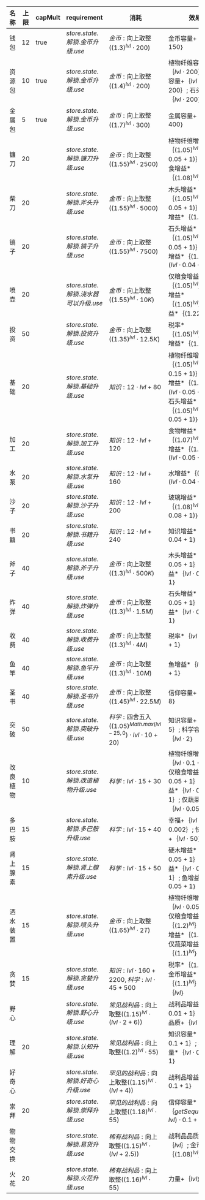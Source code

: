 | 名称  | 上限  | capMult | requirement | 消耗  | 效果  |
| --- | --- | ------- | ----------- | --- | --- |
| 钱包 | 12 | true | $store.state.解锁.金币升级.use$ | ${ 金币: \text{向上取整}({(1.3)}^{lvl}  \cdot  200) }$ | 金币容量+｛$lvl  \cdot  150$｝ |
| 资源包 | 10 | true | $store.state.解锁.金币升级.use$ | ${ 金币: \text{向上取整}({(1.4)}^{lvl}  \cdot  200) }$ | 植物纤维容量+｛$lvl  \cdot  200$｝; 木头容量+｛$lvl  \cdot  200$｝; 石头容量+｛$lvl  \cdot  200$｝ |
| 金属包 | 5 | true | $store.state.解锁.金币升级.use$ | ${ 金币: \text{向上取整}({(1.7)}^{lvl}  \cdot  300) }$ | 金属容量+｛$lvl  \cdot  400$｝ |
| 镰刀 | 20 |  | $store.state.解锁.镰刀升级.use$ | ${ 金币: \text{向上取整}({(1.55)}^{lvl}  \cdot  2500) }$ | 植物纤维增益*｛${(1.05)}^{lvl}  \cdot  (lvl  \cdot  0.05 + 1)$｝; 仅粮食增益*｛${(1.08)}^{lvl}$｝ |
| 柴刀 | 20 |  | $store.state.解锁.斧头升级.use$ | ${ 金币: \text{向上取整}({(1.55)}^{lvl}  \cdot  5000) }$ | 木头增益*｛${(1.05)}^{lvl}  \cdot  (lvl  \cdot  0.05 + 1)$｝; 水果增益*｛${(1.08)}^{lvl}$｝ |
| 镐子 | 20 |  | $store.state.解锁.镐子升级.use$ | ${ 金币: \text{向上取整}({(1.55)}^{lvl}  \cdot  7500) }$ | 石头增益*｛${(1.05)}^{lvl}  \cdot  (lvl  \cdot  0.05 + 1)$｝; 金属增益*｛${(1.04)}^{lvl}  \cdot  (lvl  \cdot  0.04 + 1)$｝ |
| 喷壶 | 20 |  | $store.state.解锁.浇水器可以升级.use$ | ${ 金币: \text{向上取整}({(1.55)}^{lvl}  \cdot  10K) }$ | 仅粮食增益*｛${(1.05)}^{lvl}$｝; 水果增益*｛${(1.05)}^{lvl}$｝; 水增益*｛${(1.22)}^{lvl}$｝ |
| 投资 | 50 |  | $store.state.解锁.投资升级.use$ | ${ 金币: \text{向上取整}({(1.35)}^{lvl}  \cdot  12.5K) }$ | 税率*｛${(1.05)}^{lvl}$｝; 金币增益*｛${(1.11)}^{lvl}$｝ |
| 基础 | 20 |  | $store.state.解锁.基础升级.use$ | ${ 知识: 12  \cdot  lvl + 80 }$ | 植物纤维增益*｛${(1.05)}^{lvl}  \cdot  (lvl  \cdot  0.15 + 1)$｝; 木头增益*｛${(1.05)}^{lvl}  \cdot  (lvl  \cdot  0.05 + 1)$｝; 石头增益*｛${(1.05)}^{lvl}  \cdot  (lvl  \cdot  0.05 + 1)$｝ |
| 加工 | 20 |  | $store.state.解锁.加工升级.use$ | ${ 知识: 12  \cdot  lvl + 120 }$ | 食物增益*｛${(1.07)}^{lvl}$｝; 金属增益*｛${(1.05)}^{lvl}  \cdot  (lvl  \cdot  0.05 + 1)$｝ |
| 水泵 | 20 |  | $store.state.解锁.水泵升级.use$ | ${ 知识: 12  \cdot  lvl + 160 }$ | 水增益*｛${(1.2)}^{lvl}  \cdot  (lvl  \cdot  0.04 + 1)$｝ |
| 沙子 | 20 |  | $store.state.解锁.沙子升级.use$ | ${ 知识: 12  \cdot  lvl + 200 }$ | 玻璃增益*｛${(1.08)}^{lvl}  \cdot  (lvl  \cdot  0.08 + 1)$｝ |
| 书籍 | 20 |  | $store.state.解锁.书籍升级.use$ | ${ 知识: 12  \cdot  lvl + 240 }$ | 知识增益*｛$lvl  \cdot  0.04 + 1$｝ |
| 斧子 | 40 |  | $store.state.解锁.斧子升级.use$ | ${ 金币: \text{向上取整}({(1.3)}^{lvl}  \cdot  500K) }$ | 木头增益*｛$lvl  \cdot  0.05 + 1$｝; 硬木增益*｛$lvl  \cdot  0.05 + 1$｝ |
| 炸弹 | 40 |  | $store.state.解锁.炸弹升级.use$ | ${ 金币: \text{向上取整}({(1.3)}^{lvl}  \cdot  1.5M) }$ | 石头增益*｛$lvl  \cdot  0.05 + 1$｝; 宝石增益*｛$lvl  \cdot  0.05 + 1$｝ |
| 收费 | 40 |  | $store.state.解锁.收费升级.use$ | ${ 金币: \text{向上取整}({(1.3)}^{lvl}  \cdot  4M) }$ | 税率*｛$lvl  \cdot  0.05 + 1$｝ |
| 鱼竿 | 40 |  | $store.state.解锁.鱼竿升级.use$ | ${ 金币: \text{向上取整}({(1.3)}^{lvl}  \cdot  10M) }$ | 鱼增益*｛$lvl  \cdot  0.1 + 1$｝ |
| 圣书 | 40 |  | $store.state.解锁.圣书升级.use$ | ${ 金币: \text{向上取整}({(1.45)}^{lvl}  \cdot  22.5M) }$ | 信仰容量+｛$lvl  \cdot  8$｝ |
| 突破 | 50 |  | $store.state.解锁.突破升级.use$ | ${ 科学: \text{四舍五入}({(1.05)}^{Math.max(lvl - 25, 0})  \cdot  lvl  \cdot  10 + 20) }$ | 知识容量+｛$lvl  \cdot  5$｝; 科学容量+｛$lvl  \cdot  2$｝ |
| 改良植物 | 10 |  | $store.state.解锁.改造植物升级.use$ | ${ 科学: lvl  \cdot  15 + 30 }$ | 植物纤维增益*｛$lvl  \cdot  0.1 + 1$｝; 仅粮食增益*｛$lvl  \cdot  0.05 + 1$｝; 水果增益*｛$lvl  \cdot  0.05 + 1$｝; 仅蔬菜增益*｛$lvl  \cdot  0.05 + 1$｝ |
| 多巴胺 | 15 |  | $store.state.解锁.多巴胺升级.use$ | ${ 科学: lvl  \cdot  15 + 40 }$ | 幸福+｛$lvl  \cdot  0.002$｝; 快乐容量+｛$lvl  \cdot  50$｝ |
| 肾上腺素 | 15 |  | $store.state.解锁.肾上腺素升级.use$ | ${ 科学: lvl  \cdot  15 + 50 }$ | 硬木增益*｛$lvl  \cdot  0.05 + 1$｝; 宝石增益*｛$lvl  \cdot  0.05 + 1$｝; 鱼增益*｛$lvl  \cdot  0.05 + 1$｝ |
| 洒水装置 | 15 |  | $store.state.解锁.喷头升级.use$ | ${ 金币: \text{向上取整}({(1.65)}^{lvl}  \cdot  2T) }$ | 植物纤维增益*｛$lvl  \cdot  0.05 + 1$｝; 仅粮食增益*｛${(1.2)}^{lvl}$｝; 水果增益*｛${(1.2)}^{lvl}$｝; 仅蔬菜增益*｛${(1.1)}^{lvl}$｝ |
| 贪婪 | 15 |  | $store.state.解锁.贪婪升级.use$ | ${ 知识: lvl  \cdot  160 + 2200, 科学: lvl  \cdot  45 + 500 }$ | 税率*｛${(1.4)}^{lvl}$｝; 金币增益*｛${(1.1)}^{lvl}$｝; 污染+｛$lvl$｝ |
| 野心 |  |  | $store.state.解锁.野心升级.use$ | ${ 常见战利品: \text{向上取整}({(1.15)}^{lvl}  \cdot  (lvl  \cdot  2 + 6)) }$ | 战利品增益*｛$lvl  \cdot  0.01 + 1$｝; 战利品品质+｛$lvl  \cdot  3$｝ |
| 理解 | 20 |  | $store.state.解锁.认知升级.use$ | ${ 常见战利品: \text{向上取整}({(1.2)}^{lvl}  \cdot  55) }$ | 知识容量*｛$lvl  \cdot  0.1 + 1$｝; 科学容量*｛$lvl  \cdot  0.05 + 1$｝ |
| 好奇心 |  |  | $store.state.解锁.好奇心升级.use$ | ${ 罕见的战利品: \text{向上取整}({(1.15)}^{lvl}  \cdot  (lvl + 4)) }$ | 战利品增益*｛$lvl  \cdot  0.1 + 1$｝ |
| 崇拜 | 20 |  | $store.state.解锁.崇拜升级.use$ | ${ 罕见的战利品: \text{向上取整}({(1.18)}^{lvl}  \cdot  55) }$ | 信仰容量*｛$getSequence(2, lvl)  \cdot  0.1 + 1$｝ |
| 物物交换 |  |  | $store.state.解锁.易货升级.use$ | ${ 稀有战利品: \text{向上取整}({(1.15)}^{lvl}  \cdot  (lvl + 2.5)) }$ | 战利品品质+｛$lvl$｝; 金币增益*｛${(1.08)}^{lvl}$｝ |
| 火花 | 20 |  | $store.state.解锁.火花升级.use$ | ${ 稀有战利品: \text{向上取整}({(1.16)}^{lvl}  \cdot  55) }$ | 力量+｛$lvl$｝ |
